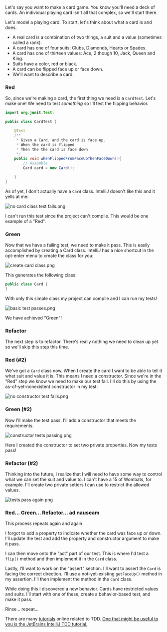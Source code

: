 Let's say you want to make a card game. You know you'll need a deck of cards. An individual playing card isn't all that complex, so we'll start there. 

Let's model a playing card. To start, let's think about what a card is and does.

* A real card is a combination of two things, a suit and a value (sometimes called a rank).
* A card has one of four suits: Clubs, Diamonds, Hearts or Spades.
* A card has one of thirteen values: Ace, 2 though 10, Jack, Queen and King.
* Suits have a color, red or black.
* A card can be flipped face up or face down.
* We'll want to describe a card.

<!-- example: a static method that take a string like "AH" and returns an ace of hearts -->

### Red

So, since we're making a card, the first thing we need is a `CardTest`. Let's make one! We need to test _something_ so I'll test the flipping behavior. 

```java
import org.junit.Test;

public class CardTest {

    @Test
    /**
     * Given a Card, and the card is face up,
     * When the card is flipped
     * Then the the card is face down
     */
    public void whenFlippedFromFaceUpThenFaceDown(){
        // Assemble
        Card card = new Card();

    }
}
```

As of yet, I don't actually have a `Card` class. IntelliJ doesn't like this and it yells at me:

![no card class test fails.png](https://tiy-learn-content.s3.amazonaws.com/021e5c62-no%20card%20class%20test%20fails.png)

I can't run this test since the project can't compile. This would be one example of a "Red".

### Green

Now that we have a failing test, we need to make it pass. This is easily accomplished by creating a Card class. IntelliJ has a nice shortcut in the opt-enter menu to create the class for you:

![create card class.png](https://tiy-learn-content.s3.amazonaws.com/d835de28-create%20card%20class.png)

This generates the following class:

```java
public class Card {
}
```

With only this simple class my project can compile and I can run my tests!

![basic test passes.png](https://tiy-learn-content.s3.amazonaws.com/92b40a44-basic%20test%20passes.png)

We have achieved "Green"!

### Refactor

The next step is to refactor. There's really nothing we need to clean up yet so we'll skip this step this time.

### Red (#2)

We've got a `Card` class now. When I create the card I want to be able to tell it what suit and value it is. This means I need a constructor. Since we're in the "Red" step we know we need to make our test fail. I'll do this by using the as-of-yet-nonexistent constructor in my test:

![no constructor test fails.png](https://tiy-learn-content.s3.amazonaws.com/01ebc6e8-no%20constructor%20test%20fails.png)

### Green (#2)

Now I'll make the test pass. I'll add a constructor that meets the requirements.

![constructor tests passing.png](https://tiy-learn-content.s3.amazonaws.com/97314b39-constructor%20tests%20passing.png)

Here I created the constructor to set two private properties. Now my tests pass!

### Refactor (#2)

Thinking into the future, I realize that I will need to have some way to control what we can set the suit and value to. I can't have a 15 of Wombats, for example. I'll create two private setters I can use to restrict the allowed values.

![tests pass again.png](https://tiy-learn-content.s3.amazonaws.com/6f0ce55f-tests%20pass%20again.png)

### Red... Green... Refactor... ad nauseam

This process repeats again and again. 

I forgot to add a property to indicate whether the card was face up or down. I'll update the test and add the property and constructor argument to make it pass.

I can then move onto the "act" part of our test. This is where I'd test a  `flip()` method and then implement it in the `Card` class.

Lastly, I'll want to work on the "assert" section. I'll want to assert the `Card` is facing the correct direction. I'll use a not-yet-existing `getFaceUp()` method in my assertion. I'll then implement the method in the `Card` class.

While doing this I discovered a new behavior. Cards have restricted values and suits. I'll start with one of these, create a behavior-based test, and make it pass. 

Rinse... repeat...

There are many [tutorials](https://www.google.com/search?q=java+tdd+tutorial&oq=java+tdd+tutorial&aqs=chrome..69i57j0l5.2947j0j7&sourceid=chrome&ie=UTF-8) online related to TDD. [One that might be useful to you is the JetBrains IntelliJ TDD tutorial.](https://www.jetbrains.com/help/idea/2016.1/tutorial-test-driven-development.html?origin=old_help)

<!-- demo: continue working on the CardTest and Card classes in lecture -->
